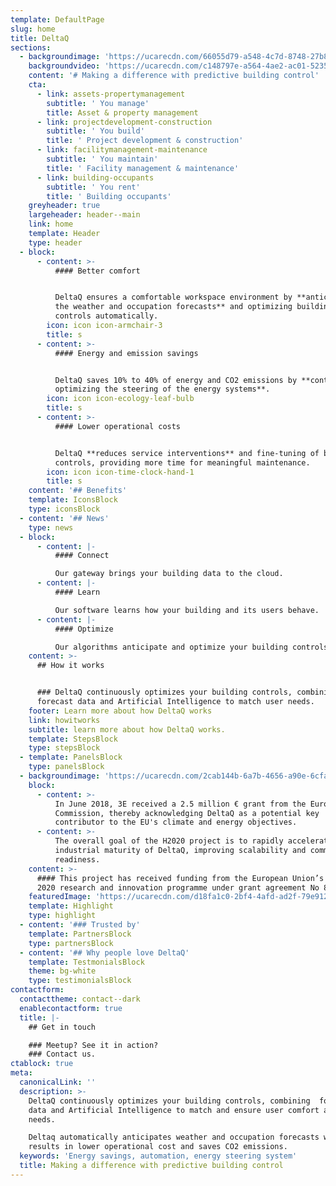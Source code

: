 ```yaml
---
template: DefaultPage
slug: home
title: DeltaQ
sections:
  - backgroundimage: 'https://ucarecdn.com/66055d79-a548-4c7d-8748-27b8bf4f87b5/'
    backgroundvideo: 'https://ucarecdn.com/c148797e-a564-4ae2-ac01-5235bc7c1fb2/'
    content: '# Making a difference with predictive building control'
    cta:
      - link: assets-propertymanagement
        subtitle: ' You manage'
        title: Asset & property management
      - link: projectdevelopment-construction
        subtitle: ' You build'
        title: ' Project development & construction'
      - link: facilitymanagement-maintenance
        subtitle: ' You maintain'
        title: ' Facility management & maintenance'
      - link: building-occupants
        subtitle: ' You rent'
        title: ' Building occupants'
    greyheader: true
    largeheader: header--main
    link: home
    template: Header
    type: header
  - block:
      - content: >-
          #### Better comfort


          DeltaQ ensures a comfortable workspace environment by **anticipating
          the weather and occupation forecasts** and optimizing building
          controls automatically.
        icon: icon icon-armchair-3
        title: s
      - content: >-
          #### Energy and emission savings


          DeltaQ saves 10% to 40% of energy and CO2 emissions by **continuously
          optimizing the steering of the energy systems**.
        icon: icon icon-ecology-leaf-bulb
        title: s
      - content: >-
          #### Lower operational costs


          DeltaQ **reduces service interventions** and fine-tuning of building
          controls, providing more time for meaningful maintenance.
        icon: icon icon-time-clock-hand-1
        title: s
    content: '## Benefits'
    template: IconsBlock
    type: iconsBlock
  - content: '## News'
    type: news
  - block:
      - content: |-
          #### Connect

          Our gateway brings your building data to the cloud.
      - content: |-
          #### Learn

          Our software learns how your building and its users behave.
      - content: |-
          #### Optimize

          Our algorithms anticipate and optimize your building controls.
    content: >-
      ## How it works


      ### DeltaQ continuously optimizes your building controls, combining
      forecast data and Artificial Intelligence to match user needs.
    footer: Learn more about how DeltaQ works
    link: howitworks
    subtitle: learn more about how DeltaQ works.
    template: StepsBlock
    type: stepsBlock
  - template: PanelsBlock
    type: panelsBlock
  - backgroundimage: 'https://ucarecdn.com/2cab144b-6a7b-4656-a90e-6cfa8553ce59/'
    block:
      - content: >-
          In June 2018, 3E received a 2.5 million € grant from the European
          Commission, thereby acknowledging DeltaQ as a potential key
          contributor to the EU's climate and energy objectives.
      - content: >-
          The overall goal of the H2020 project is to rapidly accelerate the
          industrial maturity of DeltaQ, improving scalability and commercial
          readiness.
    content: >-
      #### This project has received funding from the European Union’s Horizon
      2020 research and innovation programme under grant agreement No 822784
    featuredImage: 'https://ucarecdn.com/d18fa1c0-2bf4-4afd-ad2f-79e912380ed9/'
    template: Highlight
    type: highlight
  - content: '### Trusted by'
    template: PartnersBlock
    type: partnersBlock
  - content: '## Why people love DeltaQ'
    template: TestmonialsBlock
    theme: bg-white
    type: testimonialsBlock
contactform:
  contacttheme: contact--dark
  enablecontactform: true
  title: |-
    ## Get in touch

    ### Meetup? See it in action?
    ### Contact us.
ctablock: true
meta:
  canonicalLink: ''
  description: >-
    DeltaQ continuously optimizes your building controls, combining  forecast
    data and Artificial Intelligence to match and ensure user comfort and
    needs. 

    Deltaq automatically anticipates weather and occupation forecasts which
    results in lower operational cost and saves CO2 emissions.
  keywords: 'Energy savings, automation, energy steering system'
  title: Making a difference with predictive building control
---
```


